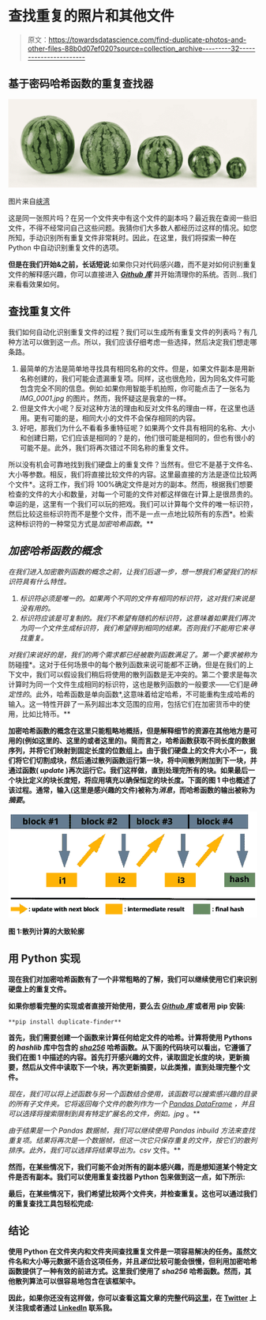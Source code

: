 # 查找重复的照片和其他文件

> 原文：<https://towardsdatascience.com/find-duplicate-photos-and-other-files-88b0d07ef020?source=collection_archive---------32----------------------->

## 基于密码哈希函数的重复查找器

![](img/a2f04ebbcb727d6f52444b591bc994ca.png)

图片来自[峡湾](https://pixabay.com/users/haujord-924930/)

这是同一张照片吗？在另一个文件夹中有这个文件的副本吗？最近我在查阅一些旧文件，不得不经常问自己这些问题。我猜你们大多数人都经历过这样的情况。如您所知，手动识别所有重复文件非常耗时。因此，在这里，我们将探索一种在 Python 中自动识别重复文件的选项。

**但是在我们开始&之前，长话短说**:如果你只对代码感兴趣，而不是对如何识别重复文件的解释感兴趣，你可以直接进入 [***Github 库***](https://github.com/akcarsten/Duplicate-Finder) 并开始清理你的系统。否则…我们来看看效果如何。

## 查找重复文件

我们如何自动化识别重复文件的过程？我们可以生成所有重复文件的列表吗？有几种方法可以做到这一点。所以，我们应该仔细考虑一些选择，然后决定我们想走哪条路。

1.  最简单的方法是简单地寻找具有相同名称的文件。但是，如果文件副本是用新名称创建的，我们可能会遗漏重复项。同样，这也很危险，因为同名文件可能包含完全不同的信息。例如:如果你用智能手机拍照，你可能点击了一张名为 *IMG_0001.jpg* 的图片。然而，我怀疑这是我拿的一样。
2.  但是文件大小呢？反对这种方法的理由和反对文件名的理由一样，在这里也适用。更有可能的是，相同大小的文件不会保存相同的内容。
3.  好吧，那我们为什么不看看多重特征呢？如果两个文件具有相同的名称、大小和创建日期，它们应该是相同的？是的，他们很可能是相同的，但也有很小的可能不是。此外，我们将再次错过不同名称的重复文件。

所以没有机会可靠地找到我们硬盘上的重复文件？当然有。但它不是基于文件名、大小等参数。相反，我们将直接比较文件的内容。这里最直接的方法是逐位比较两个文件*。这将工作，我们将 100%确定文件是对方的副本。然而，根据我们想要检查的文件的大小和数量，对每一个可能的文件对都这样做在计算上是很昂贵的。幸运的是，这里有一个我们可以玩的把戏。我们可以计算每个文件的唯一标识符，然后比较这些标识符而不是整个文件，而不是一点一点地比较所有的东西*。检索这种标识符的一种常见方式是*加密哈希函数*。**

## ***加密哈希函数的概念***

*在我们进入加密散列函数的概念之前，让我们后退一步，想一想我们希望我们的标识符具有什么特性。*

1.  *标识符必须是唯一的。如果两个不同的文件有相同的标识符，这对我们来说是没有用的。*
2.  *标识符应该是可复制的。我们不希望有随机的标识符，这意味着如果我们再次为同一个文件生成标识符，我们希望得到相同的结果。否则我们不能用它来寻找重复。*

*对我们来说好的是，我们的两个需求都已经被散列函数满足了。第一个要求被称为*防碰撞*。这对于任何场景中的每个散列函数来说可能都不正确，但是在我们的上下文中，我们可以假设我们稍后将使用的散列函数是无冲突的。第二个要求是每次计算时为同一个文件生成相同的标识符，这也是散列函数的一般要求——它们是*确定性的*。此外，哈希函数是单向函数*,这意味着给定哈希，不可能重构生成哈希的输入。这一特性开辟了一系列超出本文范围的应用，包括它们在加密货币中的使用，比如比特币。**

**加密哈希函数的概念在这里只能粗略地概括，但是解释细节的资源在其他地方是可用的(例如这里的、这里的或者这里的)。简而言之，哈希函数获取不同长度的数据序列，并将它们映射到固定长度的位数组上。由于我们硬盘上的文件大小不一，我们将它们切割成块，然后通过散列函数运行第一块，将中间散列附加到下一块，并通过函数( *update* )再次运行它。我们这样做，直到处理完所有的块。如果最后一个块比定义的块长度短，将应用填充以确保恒定的块长度。下面的图 1 中也概述了该过程。通常，输入(这里是感兴趣的文件)被称为*消息*，而哈希函数的输出被称为*摘要*。**

**![](img/2d368c28b02dbf7eb98a92a2beb29489.png)**

**图 1:散列计算的大致轮廓**

## ****用 Python 实现****

**现在我们对加密哈希函数有了一个非常粗略的了解，我们可以继续使用它们来识别硬盘上的重复文件。**

**如果你想看完整的实现或者直接开始使用，要么去 [***Github 库***](https://github.com/akcarsten/Duplicate-Finder) 或者用 pip 安装:**

```
**pip install duplicate-finder**
```

**首先，我们需要创建一个函数来计算任何给定文件的哈希。计算将使用 Pythons 的 *hashlib* 库中包含的 [*sha256*](https://en.wikipedia.org/wiki/SHA-2) 哈希函数。从下面的代码块可以看出，它遵循了我们在图 1 中描述的内容。首先打开感兴趣的文件，读取固定长度的块，更新摘要，然后从文件中读取下一个块，再次更新摘要，以此类推，直到处理完整个文件。**

**现在，我们可以将上述函数与另一个函数结合使用，该函数可以搜索感兴趣的目录的所有子文件夹。它将返回每个文件的散列作为一个 [Pandas DataFrame](https://pandas.pydata.org/pandas-docs/stable/reference/api/pandas.DataFrame.html) ，并且可以选择将搜索限制到具有特定扩展名的文件，例如*。jpg* 。**

**由于结果是一个 Pandas 数据帧，我们可以继续使用 Pandas inbuild 方法来查找重复项。结果将再次是一个数据帧，但这一次它只保存重复的文件，按它们的散列排序。此外，我们可以选择将结果导出为*。csv* 文件。**

**然而，在某些情况下，我们可能不会对所有的副本感兴趣，而是想知道某个特定文件是否有副本。我们可以使用重复查找器 Python 包来做到这一点，如下所示:**

**最后，在某些情况下，我们希望比较两个文件夹，并检查重复。这也可以通过我们的重复查找工具包轻松完成:**

## **结论**

**使用 Python 在文件夹内和文件夹间查找重复文件是一项容易解决的任务。虽然文件名和大小等元数据不适合这项任务，并且*逐位*比较可能会很慢，但利用加密哈希函数提供了一种有效的前进方式。这里我们使用了 *sha256* 哈希函数。然而，其他散列算法可以很容易地包含在该框架中。**

**因此，如果你还没有这样做，你可以查看这篇文章的完整代码[这里](https://github.com/akcarsten/Duplicate-Finder)，在 [Twitter](https://twitter.com/ak_carsten) 上关注我或者通过 [LinkedIn](https://www.linkedin.com/in/carsten-klein/) 联系我。**